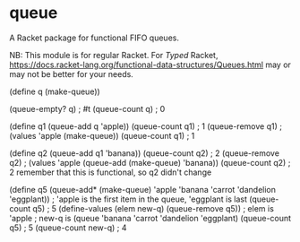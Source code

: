 queue
=====

A Racket package for functional FIFO queues.

NB:  This module is for regular Racket.  For *Typed* Racket, https://docs.racket-lang.org/functional-data-structures/Queues.html may or may not be better for your needs.


(define q (make-queue))

(queue-empty? q) ; #t
(queue-count q)  ; 0

(define q1 (queue-add q 'apple))
(queue-count q1)  ; 1
(queue-remove q1) ; (values 'apple (make-queue))
(queue-count q1) ; 1

(define q2 (queue-add q1 'banana))
(queue-count q2)  ; 2
(queue-remove q2) ; (values 'apple (queue-add (make-queue) 'banana))
(queue-count q2) ; 2  remember that this is functional, so q2 didn't change

(define q5 (queue-add* (make-queue) 'apple 'banana 'carrot 'dandelion 'eggplant))
; 'apple is the first item in the queue, 'eggplant is last
(queue-count q5)  ; 5
(define-values (elem new-q) (queue-remove q5))
; elem is 'apple
; new-q is (queue 'banana 'carrot 'dandelion 'eggplant)
(queue-count q5)    ; 5 
(queue-count new-q) ; 4
